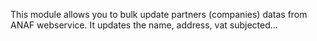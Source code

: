 This module allows you to bulk update partners (companies) datas from
ANAF webservice. It updates the name, address, vat subjected...
